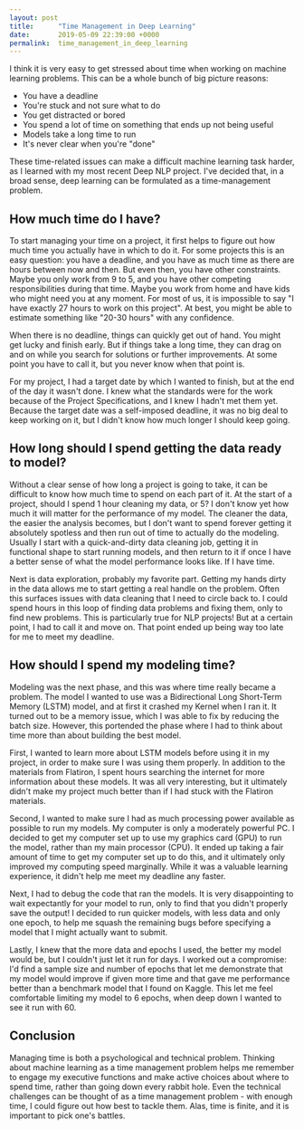 ```yaml
---
layout: post
title:      "Time Management in Deep Learning"
date:       2019-05-09 22:39:00 +0000
permalink:  time_management_in_deep_learning
---
```


I think it is very easy to get stressed about time when working on machine learning problems. This can be a whole bunch of big picture reasons:

* You have a deadline
* You're stuck and not sure what to do
* You get distracted or bored
* You spend a lot of time on something that ends up not being useful
* Models take a long time to run
* It's never clear when you're "done"

These time-related issues can make a difficult machine learning task harder, as I learned with my most recent Deep NLP project. I've decided that, in a broad sense, deep learning can be formulated as a time-management problem.

## How much time do I have?

To start managing your time on a project, it first helps to figure out how much time you actually have in which to do it. For some projects this is an easy question: you have a deadline, and you have as much time as there are hours between now and then. But even then, you have other constraints. Maybe you only work from 9 to 5, and you have other competing responsibilities during that time. Maybe you work from home and have kids who might need you at any moment. For most of us, it is impossible to say "I have exactly 27 hours to work on this project". At best, you might be able to estimate something like "20-30 hours" with any confidence. 

When there is no deadline, things can quickly get out of hand. You might get lucky and finish early. But if things take a long time, they can drag on and on while you search for solutions or further improvements. At some point you have to call it, but you never know when that point is.

For my project, I had a target date by which I wanted to finish, but at the end of the day it wasn't done. I knew what the standards were for the work because of the Project Specifications, and I knew I hadn't met them yet.  Because the target date was a self-imposed deadline, it was no big deal to keep working on it, but I didn't know how much longer I should keep going.

## How long should I spend getting the data ready to model?

Without a clear sense of how long a project is going to take, it can be difficult to know how much time to spend on each part of it. At the start of a project, should I spend 1 hour cleaning my data, or 5? I don't know yet how much it will matter for the performance of my model. The cleaner the data, the easier the analysis becomes, but I don't want to spend forever getting it absolutely spotless and then run out of time to actually do the modeling. Usually I start with a quick-and-dirty data cleaning job, getting it in functional shape to start running models, and then return to it if once I have a better sense of what the model performance looks like. If I have time.

Next is data exploration, probably my favorite part. Getting my hands dirty in the data allows me to start getting a real handle on the problem. Often this surfaces issues with data cleaning that I need to circle back to. I could spend hours in this loop of finding data problems and fixing them, only to find new problems. This is particularly true for NLP projects!  But at a certain point, I had to call it and move on. That point ended up being way too late for me to meet my deadline.

## How should I spend my modeling time?

Modeling was the next phase, and this was where time really became a problem. The model I wanted to use was a Bidirectional Long Short-Term Memory (LSTM) model, and at first it crashed my Kernel when I ran it. It turned out to be a memory issue, which I was able to fix by reducing the batch size. However, this portended the phase where I had to think about time more than about building the best model.

First, I wanted to learn more about LSTM models before using it in my project, in order to make sure I was using them properly. In addition to the materials from Flatiron, I spent hours searching the internet for more information about these models. It was all very interesting, but it ultimately didn't make my project much better than if I had stuck with the Flatiron materials.

Second, I wanted to make sure I had as much processing power available as possible to run my models. My computer is only a moderately powerful PC. I decided to get my computer set up to use my graphics card (GPU) to run the model, rather than my main processor (CPU). It ended up taking a fair amount of time to get my computer set up to do this, and it ultimately only improved my computing speed marginally. While it was a valuable learning experience, it didn't help me meet my deadline any faster.

Next, I had to debug the code that ran the models. It is very disappointing to wait expectantly for your model to run, only to find that you didn't properly save the output! I decided to run quicker models, with less data and only one epoch, to help me squash the remaining bugs before specifying a model that I might actually want to submit.

Lastly, I knew that the more data and epochs I used, the better my model would be, but I couldn't just let it run for days. I worked out a compromise: I'd find a sample size and number of epochs that let me demonstrate that my model would improve if given more time and that gave me performance better than a benchmark model that I found on Kaggle. This let me feel comfortable limiting my model to 6 epochs, when deep down I wanted to see it run with 60.

## Conclusion

Managing time is both a psychological and technical problem. Thinking about machine learning as a time management problem helps me remember to engage my executive functions and make active choices about where to spend time, rather than going down every rabbit hole. Even the technical challenges can be thought of as a time management problem - with enough time, I could figure out how best to tackle them. Alas, time is finite, and it is important to pick one's battles. 

